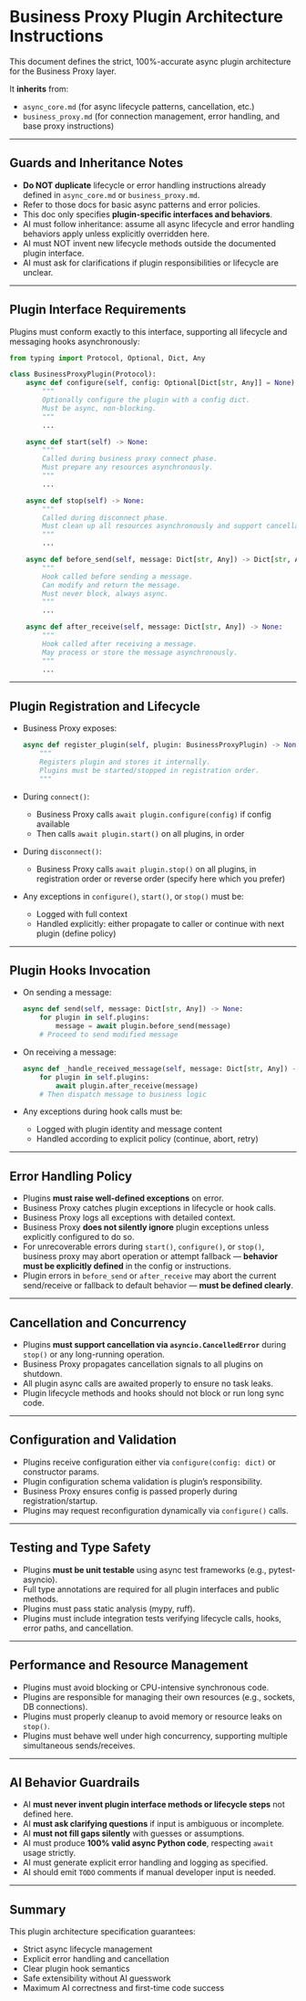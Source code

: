 # Business Proxy Plugin Architecture Instructions

This document defines the strict, 100%-accurate async plugin architecture for the Business Proxy layer.

It **inherits** from:

- `async_core.md` (for async lifecycle patterns, cancellation, etc.)  
- `business_proxy.md` (for connection management, error handling, and base proxy instructions)  

---

## Guards and Inheritance Notes

- **Do NOT duplicate** lifecycle or error handling instructions already defined in `async_core.md` or `business_proxy.md`.  
- Refer to those docs for basic async patterns and error policies.  
- This doc only specifies **plugin-specific interfaces and behaviors**.  
- AI must follow inheritance: assume all async lifecycle and error handling behaviors apply unless explicitly overridden here.  
- AI must NOT invent new lifecycle methods outside the documented plugin interface.  
- AI must ask for clarifications if plugin responsibilities or lifecycle are unclear.

---

## Plugin Interface Requirements

Plugins must conform exactly to this interface, supporting all lifecycle and messaging hooks asynchronously:

~~~~python
from typing import Protocol, Optional, Dict, Any

class BusinessProxyPlugin(Protocol):
    async def configure(self, config: Optional[Dict[str, Any]] = None) -> None:
        """
        Optionally configure the plugin with a config dict.
        Must be async, non-blocking.
        """
        ...

    async def start(self) -> None:
        """
        Called during business proxy connect phase.
        Must prepare any resources asynchronously.
        """
        ...

    async def stop(self) -> None:
        """
        Called during disconnect phase.
        Must clean up all resources asynchronously and support cancellation.
        """
        ...

    async def before_send(self, message: Dict[str, Any]) -> Dict[str, Any]:
        """
        Hook called before sending a message.
        Can modify and return the message.
        Must never block, always async.
        """
        ...

    async def after_receive(self, message: Dict[str, Any]) -> None:
        """
        Hook called after receiving a message.
        May process or store the message asynchronously.
        """
        ...
~~~~

---

## Plugin Registration and Lifecycle

- Business Proxy exposes:

  ~~~~python
  async def register_plugin(self, plugin: BusinessProxyPlugin) -> None:
      """
      Registers plugin and stores it internally.
      Plugins must be started/stopped in registration order.
      """
  ~~~~

- During `connect()`:
  - Business Proxy calls `await plugin.configure(config)` if config available  
  - Then calls `await plugin.start()` on all plugins, in order

- During `disconnect()`:
  - Business Proxy calls `await plugin.stop()` on all plugins, in registration order or reverse order (specify here which you prefer)

- Any exceptions in `configure()`, `start()`, or `stop()` must be:
  - Logged with full context  
  - Handled explicitly: either propagate to caller or continue with next plugin (define policy)

---

## Plugin Hooks Invocation

- On sending a message:

  ~~~~python
  async def send(self, message: Dict[str, Any]) -> None:
      for plugin in self.plugins:
          message = await plugin.before_send(message)
      # Proceed to send modified message
  ~~~~

- On receiving a message:

  ~~~~python
  async def _handle_received_message(self, message: Dict[str, Any]) -> None:
      for plugin in self.plugins:
          await plugin.after_receive(message)
      # Then dispatch message to business logic
  ~~~~

- Any exceptions during hook calls must be:
  - Logged with plugin identity and message content  
  - Handled according to explicit policy (continue, abort, retry)

---

## Error Handling Policy

- Plugins **must raise well-defined exceptions** on error.  
- Business Proxy catches plugin exceptions in lifecycle or hook calls.  
- Business Proxy logs all exceptions with detailed context.  
- Business Proxy **does not silently ignore** plugin exceptions unless explicitly configured to do so.  
- For unrecoverable errors during `start()`, `configure()`, or `stop()`, business proxy may abort operation or attempt fallback — **behavior must be explicitly defined** in the config or instructions.  
- Plugin errors in `before_send` or `after_receive` may abort the current send/receive or fallback to default behavior — **must be defined clearly**.

---

## Cancellation and Concurrency

- Plugins **must support cancellation via `asyncio.CancelledError`** during `stop()` or any long-running operation.  
- Business Proxy propagates cancellation signals to all plugins on shutdown.  
- All plugin async calls are awaited properly to ensure no task leaks.  
- Plugin lifecycle methods and hooks should not block or run long sync code.

---

## Configuration and Validation

- Plugins receive configuration either via `configure(config: dict)` or constructor params.  
- Plugin configuration schema validation is plugin’s responsibility.  
- Business Proxy ensures config is passed properly during registration/startup.  
- Plugins may request reconfiguration dynamically via `configure()` calls.

---

## Testing and Type Safety

- Plugins **must be unit testable** using async test frameworks (e.g., pytest-asyncio).  
- Full type annotations are required for all plugin interfaces and public methods.  
- Plugins must pass static analysis (mypy, ruff).  
- Plugins must include integration tests verifying lifecycle calls, hooks, error paths, and cancellation.

---

## Performance and Resource Management

- Plugins must avoid blocking or CPU-intensive synchronous code.  
- Plugins are responsible for managing their own resources (e.g., sockets, DB connections).  
- Plugins must properly cleanup to avoid memory or resource leaks on `stop()`.  
- Plugins must behave well under high concurrency, supporting multiple simultaneous sends/receives.

---

## AI Behavior Guardrails

- AI **must never invent plugin interface methods or lifecycle steps** not defined here.  
- AI **must ask clarifying questions** if input is ambiguous or incomplete.  
- AI **must not fill gaps silently** with guesses or assumptions.  
- AI must produce **100% valid async Python code**, respecting `await` usage strictly.  
- AI must generate explicit error handling and logging as specified.  
- AI should emit `TODO` comments if manual developer input is needed.

---

## Summary

This plugin architecture specification guarantees:

- Strict async lifecycle management  
- Explicit error handling and cancellation  
- Clear plugin hook semantics  
- Safe extensibility without AI guesswork  
- Maximum AI correctness and first-time code success  

